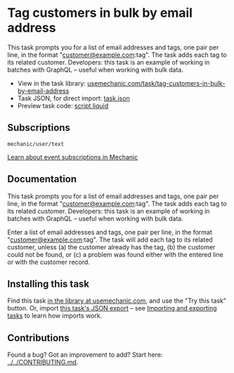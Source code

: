 # Tag customers in bulk by email address

This task prompts you for a list of email addresses and tags, one pair per line, in the format "customer@example.com:tag". The task adds each tag to its related customer. Developers: this task is an example of working in batches with GraphQL – useful when working with bulk data.

* View in the task library: [usemechanic.com/task/tag-customers-in-bulk-by-email-address](https://usemechanic.com/task/tag-customers-in-bulk-by-email-address)
* Task JSON, for direct import: [task.json](../../tasks/tag-customers-in-bulk-by-email-address.json)
* Preview task code: [script.liquid](./script.liquid)

## Subscriptions

```liquid
mechanic/user/text
```

[Learn about event subscriptions in Mechanic](https://docs.usemechanic.com/article/408-subscriptions)

## Documentation

This task prompts you for a list of email addresses and tags, one pair per line, in the format "customer@example.com:tag". The task adds each tag to its related customer. Developers: this task is an example of working in batches with GraphQL – useful when working with bulk data.

Enter a list of email addresses and tags, one pair per line, in the format "customer@example.com:tag". The task will add each tag to its related customer, unless (a) the customer already has the tag, (b) the customer could not be found, or (c) a problem was found either with the entered line or with the customer record.

## Installing this task

Find this task [in the library at usemechanic.com](https://usemechanic.com/task/tag-customers-in-bulk-by-email-address), and use the "Try this task" button. Or, import [this task's JSON export](../../tasks/tag-customers-in-bulk-by-email-address.json) – see [Importing and exporting tasks](https://docs.usemechanic.com/article/505-importing-and-exporting-tasks) to learn how imports work.

## Contributions

Found a bug? Got an improvement to add? Start here: [../../CONTRIBUTING.md](../../CONTRIBUTING.md).
